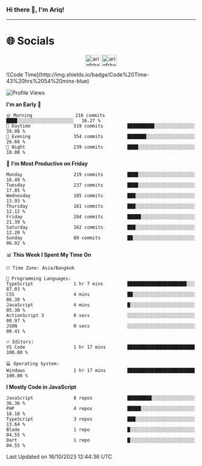### Hi there 👋, I'm Ariq!
<hr>
<h1 align="">🌐 Socials</h1>
<p align="center">
<a href="https://www.linkedin.com/in/ariqfarhan/" target="blank"><img align="center" src="https://raw.githubusercontent.com/rahuldkjain/github-profile-readme-generator/master/src/images/icons/Social/linked-in-alt.svg" alt="ariqfrhan" height="30" width="40" /></a>
<a href="https://instagram.com/ariqfrhan" target="blank"><img align="center" src="https://raw.githubusercontent.com/rahuldkjain/github-profile-readme-generator/master/src/images/icons/Social/instagram.svg" alt="ariqfrhan" height="30" width="40" /></a>
</p>
<!--START_SECTION:waka-->
![Code Time](http://img.shields.io/badge/Code%20Time-43%20hrs%2054%20mins-blue)

![Profile Views](http://img.shields.io/badge/Profile%20Views-0-blue)

**I'm an Early 🐤** 

```text
🌞 Morning                216 commits         ████░░░░░░░░░░░░░░░░░░░░░   16.27 % 
🌆 Daytime                519 commits         ██████████░░░░░░░░░░░░░░░   39.08 % 
🌃 Evening                354 commits         ███████░░░░░░░░░░░░░░░░░░   26.66 % 
🌙 Night                  239 commits         ████░░░░░░░░░░░░░░░░░░░░░   18.00 % 
```
📅 **I'm Most Productive on Friday** 

```text
Monday                   219 commits         ████░░░░░░░░░░░░░░░░░░░░░   16.49 % 
Tuesday                  237 commits         ████░░░░░░░░░░░░░░░░░░░░░   17.85 % 
Wednesday                185 commits         ███░░░░░░░░░░░░░░░░░░░░░░   13.93 % 
Thursday                 161 commits         ███░░░░░░░░░░░░░░░░░░░░░░   12.12 % 
Friday                   284 commits         █████░░░░░░░░░░░░░░░░░░░░   21.39 % 
Saturday                 162 commits         ███░░░░░░░░░░░░░░░░░░░░░░   12.20 % 
Sunday                   80 commits          ██░░░░░░░░░░░░░░░░░░░░░░░   06.02 % 
```


📊 **This Week I Spent My Time On** 

```text
🕑︎ Time Zone: Asia/Bangkok

💬 Programming Languages: 
TypeScript               1 hr 7 mins         ██████████████████████░░░   87.03 % 
CSS                      4 mins              ██░░░░░░░░░░░░░░░░░░░░░░░   06.30 % 
JavaScript               4 mins              █░░░░░░░░░░░░░░░░░░░░░░░░   05.30 % 
ActionScript 3           0 secs              ░░░░░░░░░░░░░░░░░░░░░░░░░   00.97 % 
JSON                     0 secs              ░░░░░░░░░░░░░░░░░░░░░░░░░   00.41 % 

🔥 Editors: 
VS Code                  1 hr 17 mins        █████████████████████████   100.00 % 

💻 Operating System: 
Windows                  1 hr 17 mins        █████████████████████████   100.00 % 
```

**I Mostly Code in JavaScript** 

```text
JavaScript               8 repos             █████████░░░░░░░░░░░░░░░░   36.36 % 
PHP                      4 repos             █████░░░░░░░░░░░░░░░░░░░░   18.18 % 
TypeScript               3 repos             ███░░░░░░░░░░░░░░░░░░░░░░   13.64 % 
Blade                    1 repo              █░░░░░░░░░░░░░░░░░░░░░░░░   04.55 % 
Dart                     1 repo              █░░░░░░░░░░░░░░░░░░░░░░░░   04.55 % 
```




 Last Updated on 16/10/2023 12:44:36 UTC
<!--END_SECTION:waka-->
